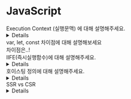 # JavaScript  

<summary> Execution Context (실행문맥) 에 대해 설명해주세요. </summary>
<details>
     <div markdown="1">
          - markdown 인식을위해 markdown = "1" 삽입 
     </div>
</details>

<summary> var, let, const 차이점에 대해 설명해보세요 </summary>
<div markdown="1">
    차이점은..!
</div>

<summary> IIFE(즉시실행함수)에 대해 설명해주세요. </summary>
<details>
     <div markdown="1">
          - 최초 한번 선언 동시와 함께 실행되는 함수
          - 라이브러리 간 변수명 충돌 예방 (함수/ 변수 SCOPE)
          - 예시로, jQuery 경우 IIFE로 선언되어 같은 변수명을 사용해도 오염되지 않음.
     </div>
</details>

<summary> 호이스팅 정의에 대해 설명해주세요. </summary>
<details>
     <div markdown="1">
          - 선언부분이 최상단으로 끌어올려지는(hoist) 현상
          - 함수 선언이 실행하는 부분보다 뒤에 있더라도 함수선언을 ‘끌어오리는 것(hoist)’이다.
          - 자바스크립트 변수 생성과 초기화 작업이 분리되어 진행되므로 가능하다.
     </div>
</details>

<summary> SSR vs CSR </summary>
<details>
     <div markdown="1">
          - Server Side Rendering (서버에서 렌더링)
               - 코드 다운로드 기다리지 않고 서버에서 보여진 HTML 미리 준비해 클라이언트에게 응답 (속도가 빠르다.)
               - 요청 시마다 서버에서 처리하여 새로고침으로 응답
               - 각 페이지마다 고유의 URL이 존재하므로 history 관리 및 검색엔진최적화(SEO)에 유리하다.
          - Client Side Rendering (클라이언트 렌더링)
               - 최초에 한번 전체 페이지 로딩이후 요청 올 때마다 클라이언트가 해석하고 렌더링한다.
               - URL을 변경시키지 않으므로 history 관리가 동작하지 않기 때문에 SEO 이슈가 있다.
     </div>
</details>
